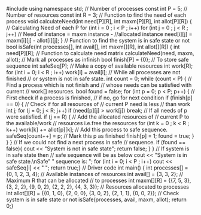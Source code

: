 #include<iostream> 
using namespace std; 
// Number of processes 
const int P = 5; 
// Number of resources 
const int R = 3; 
// Function to find the need of each process 
void calculateNeed(int need[P][R], int maxm[P][R], 
              int allot[P][R]) { 
    // Calculating Need of each P 
    for (int i = 0 ; i < P ; i++) 
        for (int j = 0 ; j < R ; j++) 
            // Need of instance = maxm instance - 
            //allocated instance 
            need[i][j] = maxm[i][j] - allot[i][j]; }
// Function to find the system is in safe state or not 
bool isSafe(int processes[], int avail[], int maxm[][R], 
            int allot[][R]) { 
    int need[P][R]; 
    // Function to calculate need matrix 
    calculateNeed(need, maxm, allot); 
    // Mark all processes as infinish 
    bool finish[P] = {0}; 
    // To store safe sequence 
    int safeSeq[P]; 
    // Make a copy of available resources 
    int work[R]; 
    for (int i = 0; i < R ; i++) 
        work[i] = avail[i]; 
    // While all processes are not finished 
    // or system is not in safe state. 
    int count = 0; 
    while (count < P) { 
        // Find a process which is not finish and 
        // whose needs can be satisfied with current 
        // work[] resources. 
        bool found = false; 
        for (int p = 0; p < P; p++) { 
            // First check if a process is finished, 
            // if no, go for next condition 
            if (finish[p] == 0) { 
                // Check if for all resources of 
                // current P need is less 
                // than work 
                int j; 
                for (j = 0; j < R; j++) 
                    if (need[p][j] > work[j]) 
                        break;
                // If all needs of p were satisfied. 
                if (j == R) { 
                    // Add the allocated resources of 
                    // current P to the available/work 
                    // resources i.e.free the resources 
                    for (int k = 0 ; k < R ; k++) 
                        work[k] += allot[p][k]; 
                    // Add this process to safe sequence. 
                    safeSeq[count++] = p; 
                    // Mark this p as finished 
                    finish[p] = 1; 
                    found = true; } } } 
        // If we could not find a next process in safe 
        // sequence. 
        if (found == false){ 
            cout << "System is not in safe state"; 
            return false; } }
    // If system is in safe state then 
    // safe sequence will be as below 
    cout << "System is in safe state.\nSafe"
         " sequence is: "; 
    for (int i = 0; i < P ; i++) 
        cout << safeSeq[i] << " "; 
    return true;} 
// Driver code 
int main() { 
    int processes[] = {0, 1, 2, 3, 4}; 
    // Available instances of resources 
    int avail[] = {3, 3, 2}; 
    // Maximum R that can be allocated 
    // to processes 
    int maxm[][R] = {{7, 5, 3}, 
                     {3, 2, 2}, 
                     {9, 0, 2}, 
                     {2, 2, 2}, 
                     {4, 3, 3}}; 
    // Resources allocated to processes 
    int allot[][R] = {{0, 1, 0}, 
                      {2, 0, 0}, 
                      {3, 0, 2}, 
                      {2, 1, 1}, 
                      {0, 0, 2}};
    // Check system is in safe state or not 
    isSafe(processes, avail, maxm, allot); 
    return 0;}
